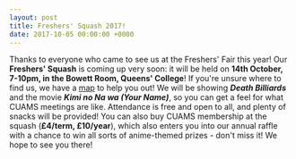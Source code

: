 ```yaml
---
layout: post
title: Freshers' Squash 2017!
date: 2017-10-05 00:00:00 +0000
---
```


Thanks to everyone who came to see us at the Freshers' Fair this year! Our **Freshers' Squash** is coming up very soon: it will be held on **14th October, 7-10pm, in the Bowett Room, Queens' College**! If you're unsure where to find us, we have a [map](//assets/images/posts/bowett-room.jpg) to help you out!
We will be showing ***Death Billiards*** and the movie ***Kimi no Na wa (Your Name)***, so you can get a feel for what CUAMS meetings are like.
Attendance is free and open to all, and plenty of snacks will be provided! You can also buy CUAMS membership at the squash (**£4/term, £10/year**), which also enters you into our annual raffle with a chance to win all sorts of anime-themed prizes - don't miss it!
We hope to see you there!
